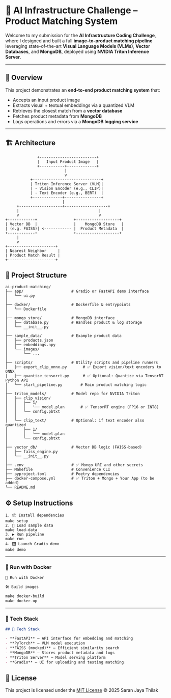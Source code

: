 # 🧠 AI Infrastructure Challenge – Product Matching System

Welcome to my submission for the **AI Infrastructure Coding Challenge**, where I designed and built a full **image-to-product matching pipeline** leveraging state-of-the-art **Visual Language Models (VLMs)**, **Vector Databases**, and **MongoDB**, deployed using **NVIDIA Triton Inference Server**.

---

## 🚀 Overview

This project demonstrates an **end-to-end product matching system** that:
- Accepts an input product image
- Extracts visual + textual embeddings via a quantized VLM
- Retrieves the closest match from a **vector database**
- Fetches product metadata from **MongoDB**
- Logs operations and errors via a **MongoDB logging service**

---

## 🏗️ Architecture

```plaintext
              +-------------------------+
              |   Input Product Image   |
              +-----------+-------------+
                          |
                          v
           +------------------------------+
           | Triton Inference Server (VLM)|
           | - Vision Encoder (e.g., CLIP)|
           | - Text Encoder (e.g., BERT)  |
           +-------------+----------------+
                         |
     +-------------------+-------------------+
     |                                   |
     v                                   v
+------------+                +-------------------+
| Vector DB  |                |    MongoDB Store   |
| (e.g. FAISS)| <------------ |  Product Metadata  |
+------------+                +-------------------+
     |
     v
+---------------------+
| Nearest Neighbor     |
| Product Match Result |
+---------------------+
```
## 🧩 Project Structure
```plaintext
ai-product-matching/
├── app/                     # Gradio or FastAPI demo interface
│   └── ui.py
│
├── docker/                  # Dockerfile & entrypoints
│   └── Dockerfile
│
├── mongo_store/             # MongoDB interface
│   ├── database.py          # Handles product & log storage
│   └── __init__.py
│
├── sample_data/             # Example product data
│   ├── products.json
│   ├── embeddings.npy
│   └── images/
│       └── ...
│
├── scripts/                 # Utility scripts and pipeline runners
│   ├── export_clip_onnx.py       # ✅ Export vision/text encoders to ONNX
│   ├── quantize_tensorrt.py      # ✅ Optional: Quantize via TensorRT Python API
│   └── start_pipeline.py        # Main product matching logic
│
├── triton_models/           # Model repo for NVIDIA Triton
│   ├── clip_vision/
│   │   ├── 1/
│   │   │   └── model.plan       # ✅ TensorRT engine (FP16 or INT8)
│   │   └── config.pbtxt
│   │
│   └── clip_text/           # Optional: if text encoder also quantized
│       ├── 1/
│       │   └── model.plan
│       └── config.pbtxt
│
├── vector_db/               # Vector DB logic (FAISS-based)
│   ├── faiss_engine.py
│   └── __init__.py
│
├── .env                     # ✅ Mongo URI and other secrets
├── Makefile                 # Convenience CLI
├── pyproject.toml           # Poetry dependencies
├── docker-compose.yml       # ✅ Triton + Mongo + Your App (to be added)
└── README.md

```
## ⚙️ Setup Instructions

```
1. 📦 Install dependencies
make setup
2. 🧠 Load sample data
make load-data
3. ▶️ Run pipeline
make run
4. 🎛️ Launch Gradio demo
make demo
```

---

### 🐳 Run with Docker

```markdown
🐳 Run with Docker

🛠️ Build images

make docker-build
make docker-up
```

---

### 🧪 Tech Stack

```markdown
## 🧪 Tech Stack

- **FastAPI** – API interface for embedding and matching
- **PyTorch** – VLM model execution
- **FAISS (mocked)** – Efficient similarity search
- **MongoDB** – Stores product metadata and logs
- **Triton Server** – Model serving platform
- **Gradio** – UI for uploading and testing matching
```

## 📝 License

This project is licensed under the [MIT License](LICENSE) © 2025 Saran Jaya Thilak
